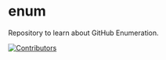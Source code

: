 # enum
Repository to learn about GitHub Enumeration.








[![Contributors](https://img.shields.io/badge/Contributors-2-brightgreen)](https://github.com/EurydiceCorp/enum/graphs/contributors)

